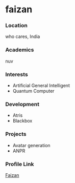 # faizan 

### Location

who cares, India

### Academics

nuv

### Interests

- Artificial General Intelligent
- Quantum Computer

### Development

- Atris
- Blackbox

### Projects

- Avatar generation
- ANPR


### Profile Link

[Faizan](https://github.com/shfaizan)
